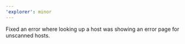 ```yaml
---
'explorer': minor
---
```


Fixed an error where looking up a host was showing an error page for unscanned hosts.
